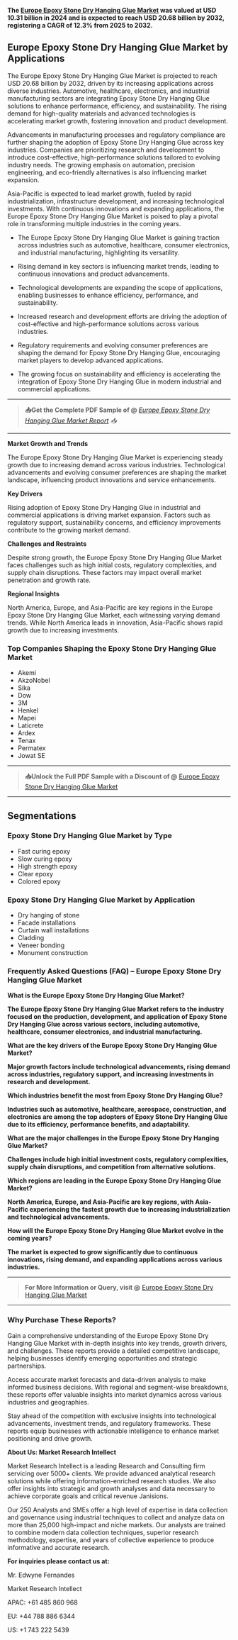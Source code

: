 <p><strong>The <a href="https://www.marketresearchintellect.com/download-sample/?rid=938569&amp;utm_source=Pulse-April-Europe&amp;utm_medium=852">Europe Epoxy Stone Dry Hanging Glue Market</a> was valued at USD 10.31 billion in 2024 and is expected to reach USD 20.68 billion by 2032, registering a CAGR of 12.3% from 2025 to 2032.</strong></p><h2>Europe Epoxy Stone Dry Hanging Glue Market by Applications&nbsp;</h2><p><p>The Europe Epoxy Stone Dry Hanging Glue Market is projected to reach USD 20.68 billion by 2032, driven by its increasing applications across diverse industries. Automotive, healthcare, electronics, and industrial manufacturing sectors are integrating Epoxy Stone Dry Hanging Glue solutions to enhance performance, efficiency, and sustainability. The rising demand for high-quality materials and advanced technologies is accelerating market growth, fostering innovation and product development.</p><p>Advancements in manufacturing processes and regulatory compliance are further shaping the adoption of Epoxy Stone Dry Hanging Glue across key industries. Companies are prioritizing research and development to introduce cost-effective, high-performance solutions tailored to evolving industry needs. The growing emphasis on automation, precision engineering, and eco-friendly alternatives is also influencing market expansion.</p><p>Asia-Pacific is expected to lead market growth, fueled by rapid industrialization, infrastructure development, and increasing technological investments. With continuous innovations and expanding applications, the Europe Epoxy Stone Dry Hanging Glue Market is poised to play a pivotal role in transforming multiple industries in the coming years.</p></p><ul><li><p>The Europe Epoxy Stone Dry Hanging Glue Market is gaining traction across industries such as automotive, healthcare, consumer electronics, and industrial manufacturing, highlighting its versatility.</p></li><li><p>Rising demand in key sectors is influencing market trends, leading to continuous innovations and product advancements.</p></li><li><p>Technological developments are expanding the scope of applications, enabling businesses to enhance efficiency, performance, and sustainability.</p></li><li><p>Increased research and development efforts are driving the adoption of cost-effective and high-performance solutions across various industries.</p></li><li><p>Regulatory requirements and evolving consumer preferences are shaping the demand for Epoxy Stone Dry Hanging Glue, encouraging market players to develop advanced applications.</p></li><li><p>The growing focus on sustainability and efficiency is accelerating the integration of Epoxy Stone Dry Hanging Glue in modern industrial and commercial applications.</p></li></ul><hr /><blockquote><p><strong><span class="font-[700]">📥Get the Complete PDF Sample of @ </span></strong><em><span class="font-[700]"><a href="https://www.marketresearchintellect.com/download-sample/?rid=938569&amp;utm_source=Pulse-April-Europe&amp;utm_medium=852" target="_blank" data-tracking-control-name="article-ssr-frontend-pulse_little-text-block" data-tracking-will-navigate="" data-test-link="">Europe Epoxy Stone Dry Hanging Glue Market Report</a>&nbsp;📥</span></em></p></blockquote><hr /><p class="" data-start="77" data-end="360"><strong data-start="77" data-end="105">Market Growth and Trends</strong></p><p class="" data-start="77" data-end="360">The Europe Epoxy Stone Dry Hanging Glue Market is experiencing steady growth due to increasing demand across various industries. Technological advancements and evolving consumer preferences are shaping the market landscape, influencing product innovations and service enhancements.</p><p class="" data-start="362" data-end="606"><strong data-start="362" data-end="377">Key Drivers</strong></p><p class="" data-start="362" data-end="606">Rising adoption of Epoxy Stone Dry Hanging Glue in industrial and commercial applications is driving market expansion. Factors such as regulatory support, sustainability concerns, and efficiency improvements contribute to the growing market demand.</p><p class="" data-start="608" data-end="849"><strong data-start="608" data-end="637">Challenges and Restraints</strong></p><p class="" data-start="608" data-end="849">Despite strong growth, the Europe Epoxy Stone Dry Hanging Glue Market faces challenges such as high initial costs, regulatory complexities, and supply chain disruptions. These factors may impact overall market penetration and growth rate.</p><p class="" data-start="851" data-end="1095"><strong data-start="851" data-end="872">Regional Insights</strong></p><p class="" data-start="851" data-end="1095">North America, Europe, and Asia-Pacific are key regions in the Europe Epoxy Stone Dry Hanging Glue Market, each witnessing varying demand trends. While North America leads in innovation, Asia-Pacific shows rapid growth due to increasing investments.</p><p><h3>Top Companies Shaping the Epoxy Stone Dry Hanging Glue Market </h3><ul><li>Akemi</li><li> AkzoNobel</li><li> Sika</li><li> Dow</li><li> 3M</li><li> Henkel</li><li> Mapei</li><li> Laticrete</li><li> Ardex</li><li> Tenax</li><li> Permatex</li><li> Jowat SE</li></ul></p><hr /><blockquote><p><strong>📥Unlock the Full PDF Sample with a Discount of @</strong> <a href="https://www.marketresearchintellect.com/ask-for-discount/?rid=938569&amp;utm_source=Pulse-April-Europe&amp;utm_medium=852">Europe Epoxy Stone Dry Hanging Glue Market</a></p></blockquote><hr /><p><h2>Segmentations</h2><h3>Epoxy Stone Dry Hanging Glue Market by Type</h3><ul><li>Fast curing epoxy</li><li> Slow curing epoxy</li><li> High strength epoxy</li><li> Clear epoxy</li><li> Colored epoxy</li></ul><h3>Epoxy Stone Dry Hanging Glue Market by Application</h3><ul><li>Dry hanging of stone</li><li> Facade installations</li><li> Curtain wall installations</li><li> Cladding</li><li> Veneer bonding</li><li> Monument construction</li></ul></p><h3><strong>Frequently Asked Questions (FAQ) &ndash; Europe Epoxy Stone Dry Hanging Glue Market</strong></h3><p><strong>What is the Europe Epoxy Stone Dry Hanging Glue Market?</strong></p><p><strong>The Europe Epoxy Stone Dry Hanging Glue Market refers to the industry focused on the production, development, and application of Epoxy Stone Dry Hanging Glue across various sectors, including automotive, healthcare, consumer electronics, and industrial manufacturing.</strong></p><p><strong>What are the key drivers of the Europe Epoxy Stone Dry Hanging Glue Market?</strong></p><p><strong>Major growth factors include technological advancements, rising demand across industries, regulatory support, and increasing investments in research and development.</strong></p><p><strong>Which industries benefit the most from Epoxy Stone Dry Hanging Glue?</strong></p><p><strong>Industries such as automotive, healthcare, aerospace, construction, and electronics are among the top adopters of Epoxy Stone Dry Hanging Glue due to its efficiency, performance benefits, and adaptability.</strong></p><p><strong>What are the major challenges in the Europe Epoxy Stone Dry Hanging Glue Market?</strong></p><p><strong>Challenges include high initial investment costs, regulatory complexities, supply chain disruptions, and competition from alternative solutions.</strong></p><p><strong>Which regions are leading in the Europe Epoxy Stone Dry Hanging Glue Market?</strong></p><p><strong>North America, Europe, and Asia-Pacific are key regions, with Asia-Pacific experiencing the fastest growth due to increasing industrialization and technological advancements.</strong></p><p><strong>How will the Europe Epoxy Stone Dry Hanging Glue Market evolve in the coming years?</strong></p><p><strong>The market is expected to grow significantly due to continuous innovations, rising demand, and expanding applications across various industries.</strong></p><hr /><blockquote><p><span class="font-[700]"><strong>For More Information or Query, visit&nbsp;@</strong>&nbsp;</span><span class="font-[700]"><a href="https://www.marketresearchintellect.com/product/global-epoxy-stone-dry-hanging-glue-market/?utm_source=Linkedin&utm_medium=852" target="_blank" data-tracking-control-name="article-ssr-frontend-pulse_little-text-block" data-tracking-will-navigate="" data-test-link="">Europe Epoxy Stone Dry Hanging Glue Market</a></span></p></blockquote><hr /><h3><strong data-start="0" data-end="31">Why Purchase These Reports?</strong></h3><p class="" data-start="35" data-end="297">Gain a comprehensive understanding of the Europe Epoxy Stone Dry Hanging Glue Market with in-depth insights into key trends, growth drivers, and challenges. These reports provide a detailed competitive landscape, helping businesses identify emerging opportunities and strategic partnerships.</p><p class="" data-start="299" data-end="540">Access accurate market forecasts and data-driven analysis to make informed business decisions. With regional and segment-wise breakdowns, these reports offer valuable insights into market dynamics across various industries and geographies.</p><p class="" data-start="542" data-end="784">Stay ahead of the competition with exclusive insights into technological advancements, investment trends, and regulatory frameworks. These reports equip businesses with actionable intelligence to enhance market positioning and drive growth.</p><p><strong><span class="font-[700]">About Us: Market Research Intellect</span></strong></p><p><span class="">Market Research Intellect is a leading Research and Consulting firm servicing over 5000+ clients. We provide advanced analytical research solutions while offering information-enriched research studies.&nbsp;</span>We also offer insights into strategic and growth analyses and data necessary to achieve corporate goals and critical revenue Janisions.</p><p><span class="">Our 250 Analysts and SMEs offer a high level of expertise in data collection and governance using industrial techniques to collect and analyze data on more than 25,000 high-impact and niche markets. Our analysts are trained to combine modern data collection techniques, superior research methodology, expertise, and years of collective experience to produce informative and accurate research.</span></p><p><strong>For inquiries please contact us at:</strong></p><p>Mr. Edwyne Fernandes</p><p>Market Research Intellect</p><p>APAC: +61 485 860 968</p><p>EU: +44 788 886 6344</p><p>US: +1 743 222 5439</p>